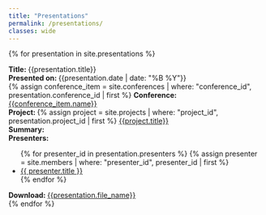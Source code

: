 ```yaml
---
title: "Presentations"
permalink: /presentations/
classes: wide
---
```


<link rel="stylesheet" href="{{ '/assets/css/custom.css' | relative_url }}">

{% for presentation in site.presentations %}
<div class="presentation-list">
    <div class="presenation-item">
        <b>Title: </b>{{presentation.title}}<br>
        <b>Presented on: </b>{{presentation.date | date: "%B %Y"}} <br>
        {% assign conference_item = site.conferences | where: "conference_id", presentation.conference_id | first %}
        <b>Conference: </b><a href="{{conference_item.url}}">{{conference_item.name}}</a> <br>
        <b>Project: </b>
        {% assign project = site.projects | where: "project_id", presentation.project_id | first %}
        <a href="{{project.url}}">{{project.title}}</a><br>
        <b>Summary: </b><br>
        <b>Presenters: </b><br>
            <ul>
            {% for presenter_id in presentation.presenters %}
                {% assign presenter = site.members | where: "presenter_id", presenter_id | first %}
                <li>
                    <a href="{{presenter.url}}">{{ presenter.title }}</a>
                </li>
            {% endfor %}
            </ul>
        <b>Download: </b><a href="{{presentation.file}}">{{presentation.file_name}}</a>
    </div>
</div>
{% endfor %}
